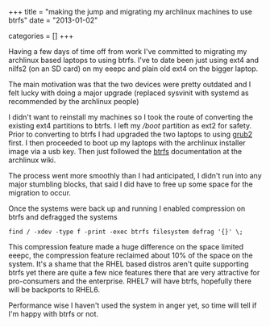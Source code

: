 +++
title = "making the jump and migrating my archlinux machines to use btrfs"
date = "2013-01-02"


categories = []
+++

Having a few days of time off from work I've committed to migrating my
archlinux based laptops to using btrfs. I've to date been just using
ext4 and nilfs2 (on an SD card) on my eeepc and plain old ext4 on the
bigger laptop.

The main motivation was that the two devices were pretty outdated and
I felt lucky with doing a major upgrade (replaced sysvinit with systemd
as recommended by the archlinux people)

I didn't want to reinstall my machines so I took the route of converting
the existing ext4 partitions to btrfs. I left my _/boot_ partition as
ext2 for safety. Prior to converting to btrfs I had upgraded the two
laptops to using [grub2](https://wiki.archlinux.org/index.php/Grub2)
first. I then proceeded to boot up my laptops with the
archlinux installer image via a usb key. Then just followed the
[btrfs](https://wiki.archlinux.org/index.php/Btrfs) documentation at
the archlinux wiki.

The process went more smoothly than I had anticipated, I didn't run into
any major stumbling blocks, that said I did have to free up some space
for the migration to occur.

Once the systems were back up and running I enabled compression on btrfs
and defragged the systems

	find / -xdev -type f -print -exec btrfs filesystem defrag '{}' \;

This compression feature made a huge difference on the space limited
eeepc, the compression feature reclaimed about 10% of the space on the
system. It's a shame that the RHEL based distros aren't quite supporting
btrfs yet there are quite a few nice features there that are very
attractive for pro-consumers and the enterprise. RHEL7 will have btrfs,
hopefully there will be backports to RHEL6.

Performance wise I haven't used the system in anger yet, so time will
tell if I'm happy with btrfs or not.
